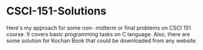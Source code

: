 # CSCI-151-Solutions
Here's my approach for some non- midterm or final problems on CSCI 151 course. It covers basic programming tasks on C language.
Also, there are some solution for Kochan Book that could be downloaded from any website. 
